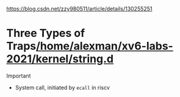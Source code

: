 https://blog.csdn.net/zzy980511/article/details/130255251

# Three Types of Traps[/home/alexman/xv6-labs-2021/kernel/string.d](vscode-remote://wsl%2Bubuntu/home/alexman/xv6-labs-2021/kernel/string.d)
> [!important]
> - System call, initiated by `ecall` in riscv